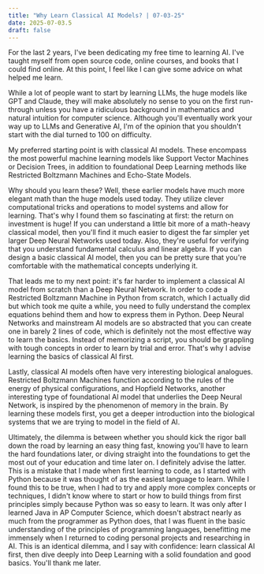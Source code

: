 ```yaml
---
title: "Why Learn Classical AI Models? | 07-03-25"
date: 2025-07-03.5
draft: false
---
```


For the last 2 years, I've been dedicating my free time to learning AI. I've taught myself from open source code, online courses, and books that I could find online. At this point, I feel like I can give some advice on what helped me learn. 

While a lot of people want to start by learning LLMs, the huge models like GPT and Claude, they will make absolutely no sense to you on the first run-through unless you have a ridiculous background in mathematics and natural intuition for computer science. Although you'll eventually work your way up to LLMs and Generative AI, I'm of the opinion that you shouldn't start with the dial turned to 100 on difficulty. 

My preferred starting point is with classical AI models. These encompass the most powerful machine learning models like Support Vector Machines or Decision Trees, in addition to foundational Deep Learning methods like Restricted Boltzmann Machines and Echo-State Models. 

Why should you learn these? Well, these earlier models have much more elegant math than the huge models used today. They utilize clever computational tricks and operations to model systems and allow for learning. That's why I found them so fascinating at first: the return on investment is huge! If you can understand a little bit more of a math-heavy classical model, then you'll find it much easier to digest the far simpler yet larger Deep Neural Networks used today. Also, they're useful for verifying that you understand fundamental calculus and linear algebra. If you can design a basic classical AI model, then you can be pretty sure that you're comfortable with the mathematical concepts underlying it. 

That leads me to my next point: it's far harder to implement a classical AI model from scratch than a Deep Neural Network. In order to code a Restricted Boltzmann Machine in Python from scratch, which I actually did but which took me quite a while, you need to fully understand the complex equations behind them and how to express them in Python. Deep Neural Networks and mainstream AI models are so abstracted that you can create one in barely 2 lines of code, which is definitely not the most effective way to learn the basics. Instead of memorizing a script, you should be grappling with tough concepts in order to learn by trial and error. That's why I advise learning the basics of classical AI first.

Lastly, classical AI models often have very interesting biological analogues. Restricted Boltzmann Machines function according to the rules of the energy of physical configurations, and Hopfield Networks, another interesting type of foundational AI model that underlies the Deep Neural Network, is inspired by the phenomenon of memory in the brain. By learning these models first, you get a deeper introduction into the biological systems that we are trying to model in the field of AI. 

Ultimately, the dilemma is between whether you should kick the rigor ball down the road by learning an easy thing fast, knowing you'll have to learn the hard foundations later, or diving straight into the foundations to get the most out of your education and time later on. I definitely advise the latter. This is a mistake that I made when first learning to code, as I started with Python because it was thought of as the easiest language to learn. While I found this to be true, when I had to try and apply more complex concepts or techniques, I didn't know where to start or how to build things from first principles simply because Python was so easy to learn. It was only after I learned Java in AP Computer Science, which doesn't abstract nearly as much from the programmer as Python does, that I was fluent in the basic understanding of the principles of programming languages, benefitting me immensely when I returned to coding personal projects and researching in AI. This is an identical dilemma, and I say with confidence: learn classical AI first, then dive deeply into Deep Learning with a solid foundation and good basics. You'll thank me later.